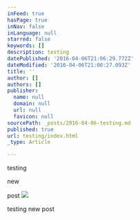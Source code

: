 ```yaml
---
inFeed: true
hasPage: true
inNav: false
inLanguage: null
starred: false
keywords: []
description: testing
datePublished: '2016-04-06T21:06:29.772Z'
dateModified: '2016-04-06T21:06:27.093Z'
title: ''
author: []
authors: []
publisher:
  name: null
  domain: null
  url: null
  favicon: null
sourcePath: _posts/2016-04-06-testing.md
published: true
url: testing/index.html
_type: Article

---
```

testing

new 

post
![](https://the-grid-user-content.s3-us-west-2.amazonaws.com/4c67bf13-959a-4e41-a153-1bf037952440.jpg)

testing new post